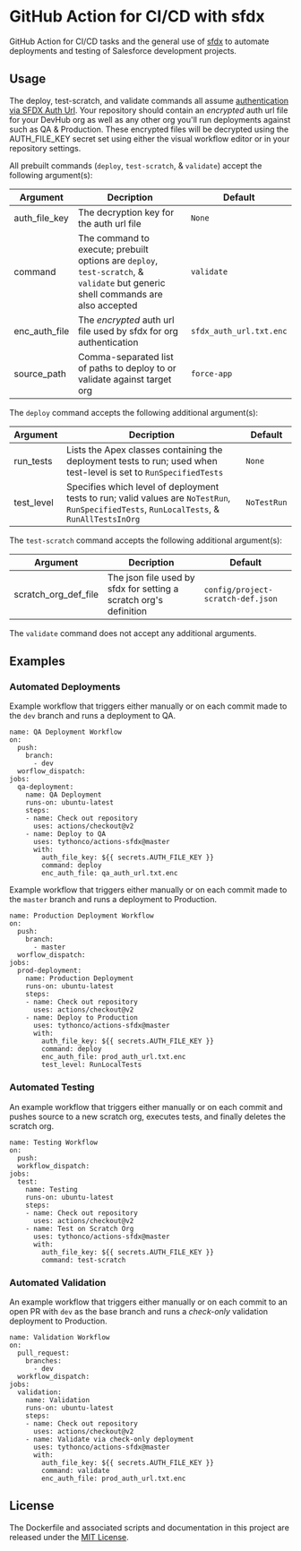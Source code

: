 # GitHub Action for CI/CD with sfdx

GitHub Action for CI/CD tasks and the general use of [sfdx](https://developer.salesforce.com/platform/dx) to automate deployments and testing of Salesforce development projects.

## Usage

The deploy, test-scratch, and validate commands all assume [authentication via SFDX Auth Url](http://www.crmscience.com/single-post/2018/01/22/Salesforce-Logins-for-Continuous-Integration-and-Delivery).
Your repository should contain an *encrypted* auth url file for your DevHub org as well as any other org you'll run deployments against such as QA & Production.
These encrypted files will be decrypted using the AUTH_FILE_KEY secret set using either the visual workflow editor or in your repository settings.

All prebuilt commands (`deploy`, `test-scratch`, & `validate`) accept the following argument(s):

| Argument | Decription | Default |
| --- | --- | --- |
| auth_file_key | The decryption key for the auth url file | `None` |
| command | The command to execute; prebuilt options are `deploy`, `test-scratch`, & `validate` but generic shell commands are also accepted | `validate` |
| enc_auth_file | The *encrypted* auth url file used by sfdx for org authentication | `sfdx_auth_url.txt.enc` |
| source_path | Comma-separated list of paths to deploy to or validate against target org | `force-app` |

The `deploy` command accepts the following additional argument(s):

| Argument | Decription | Default |
| --- | --- | --- |
| run_tests | Lists the Apex classes containing the deployment tests to run; used when test-level is set to `RunSpecifiedTests` | `None` |
| test_level | Specifies which level of deployment tests to run; valid values are `NoTestRun`, `RunSpecifiedTests`, `RunLocalTests`, & `RunAllTestsInOrg` | `NoTestRun` |

The `test-scratch` command accepts the following additional argument(s):

| Argument | Decription | Default |
| --- | --- | --- |
| scratch_org_def_file | The json file used by sfdx for setting a scratch org's definition | `config/project-scratch-def.json` |

The `validate` command does not accept any additional arguments.

## Examples

### Automated Deployments

Example workflow that triggers either manually or on each commit made to the `dev` branch and runs a deployment to QA.

```
name: QA Deployment Workflow
on:
  push:
    branch:
      - dev
  worflow_dispatch:
jobs:
  qa-deployment:
    name: QA Deployment
    runs-on: ubuntu-latest
    steps:
    - name: Check out repository
      uses: actions/checkout@v2
    - name: Deploy to QA
      uses: tythonco/actions-sfdx@master
      with:
        auth_file_key: ${{ secrets.AUTH_FILE_KEY }}
        command: deploy
        enc_auth_file: qa_auth_url.txt.enc
```

Example workflow that triggers either manually or on each commit made to the `master` branch and runs a deployment to Production.

```
name: Production Deployment Workflow
on:
  push:
    branch:
      - master
  worflow_dispatch:
jobs:
  prod-deployment:
    name: Production Deployment
    runs-on: ubuntu-latest
    steps:
    - name: Check out repository
      uses: actions/checkout@v2
    - name: Deploy to Production
      uses: tythonco/actions-sfdx@master
      with:
        auth_file_key: ${{ secrets.AUTH_FILE_KEY }}
        command: deploy
        enc_auth_file: prod_auth_url.txt.enc
        test_level: RunLocalTests
```

### Automated Testing

An example workflow that triggers either manually or on each commit and pushes source to a new scratch org, executes tests, and finally deletes the scratch org.

```
name: Testing Workflow
on:
  push:
  workflow_dispatch:
jobs:
  test:
    name: Testing
    runs-on: ubuntu-latest
    steps:
    - name: Check out repository
      uses: actions/checkout@v2
    - name: Test on Scratch Org
      uses: tythonco/actions-sfdx@master
      with:
        auth_file_key: ${{ secrets.AUTH_FILE_KEY }}
        command: test-scratch
```

### Automated Validation

An example workflow that triggers either manually or on each commit to an open PR with `dev` as the base branch and runs a *check-only* validation deployment to Production.

```
name: Validation Workflow
on:
  pull_request:
    branches:
      - dev
  workflow_dispatch:
jobs:
  validation:
    name: Validation
    runs-on: ubuntu-latest
    steps:
    - name: Check out repository
      uses: actions/checkout@v2
    - name: Validate via check-only deployment
      uses: tythonco/actions-sfdx@master
      with:
        auth_file_key: ${{ secrets.AUTH_FILE_KEY }}
        command: validate
        enc_auth_file: prod_auth_url.txt.enc
```

## License

The Dockerfile and associated scripts and documentation in this project are released under the [MIT License](LICENSE.md).